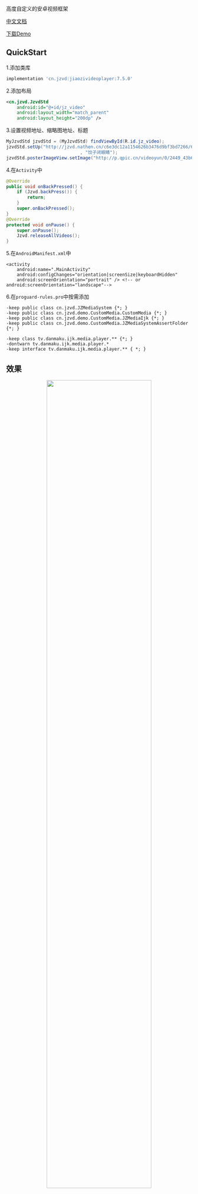 高度自定义的安卓视频框架

[中文文档](https://jzvd.github.io/JZVideo/)

[下载Demo](https://github.com/Jzvd/JZVideo/releases/download/v7.5.0/jiaozivideoplayer-7.5.0.apk)

## QuickStart

1.添加类库
```gradle
implementation 'cn.jzvd:jiaozivideoplayer:7.5.0'
```

2.添加布局
```xml
<cn.jzvd.JzvdStd
    android:id="@+id/jz_video"
    android:layout_width="match_parent"
    android:layout_height="200dp" />
```

3.设置视频地址、缩略图地址、标题
```java
MyJzvdStd jzvdStd = (MyJzvdStd) findViewById(R.id.jz_video);
jzvdStd.setUp("http://jzvd.nathen.cn/c6e3dc12a1154626b3476d9bf3bd7266/6b56c5f0dc31428083757a45764763b0-5287d2089db37e62345123a1be272f8b.mp4"
                            , "饺子闭眼睛");
jzvdStd.posterImageView.setImage("http://p.qpic.cn/videoyun/0/2449_43b6f696980311e59ed467f22794e792_1/640");
```

4.在`Activity`中
```java
@Override
public void onBackPressed() {
    if (Jzvd.backPress()) {
        return;
    }
    super.onBackPressed();
}
@Override
protected void onPause() {
    super.onPause();
    Jzvd.releaseAllVideos();
}
```

5.在`AndroidManifest.xml`中
```
<activity
    android:name=".MainActivity"
    android:configChanges="orientation|screenSize|keyboardHidden"
    android:screenOrientation="portrait" /> <!-- or android:screenOrientation="landscape"-->
```

6.在`proguard-rules.pro`中按需添加
```
-keep public class cn.jzvd.JZMediaSystem {*; }
-keep public class cn.jzvd.demo.CustomMedia.CustomMedia {*; }
-keep public class cn.jzvd.demo.CustomMedia.JZMediaIjk {*; }
-keep public class cn.jzvd.demo.CustomMedia.JZMediaSystemAssertFolder {*; }

-keep class tv.danmaku.ijk.media.player.** {*; }
-dontwarn tv.danmaku.ijk.media.player.*
-keep interface tv.danmaku.ijk.media.player.** { *; }
```

## 效果
<p align="center">
<img src="https://user-images.githubusercontent.com/2038071/94292970-3fdc5800-ff90-11ea-97df-7b9b7455fe7d.jpg" width="75%">
</p>
<p align="center">
<img src="https://user-images.githubusercontent.com/2038071/76214561-f6245e00-6247-11ea-85bb-da35ede45463.gif" width="75%">
</p>

## License MIT

Copyright (c) 2015-2020 jzvd.org

Permission is hereby granted, free of charge, to any person obtaining a copy of this software and associated documentation files (the "Software"), to deal in the Software without restriction, including without limitation the rights to use, copy, modify, merge, publish, distribute, sublicense, and/or sell copies of the Software, and to permit persons to whom the Software is furnished to do so, subject to the following conditions:

The above copyright notice and this permission notice shall be included in all copies or substantial portions of the Software.

THE SOFTWARE IS PROVIDED "AS IS", WITHOUT WARRANTY OF ANY KIND, EXPRESS OR IMPLIED, INCLUDING BUT NOT LIMITED TO THE WARRANTIES OF MERCHANTABILITY, FITNESS FOR A PARTICULAR PURPOSE AND NONINFRINGEMENT. IN NO EVENT SHALL THE AUTHORS OR COPYRIGHT HOLDERS BE LIABLE FOR ANY CLAIM, DAMAGES OR OTHER LIABILITY, WHETHER IN AN ACTION OF CONTRACT, TORT OR OTHERWISE, ARISING FROM, OUT OF OR IN CONNECTION WITH THE SOFTWARE OR THE USE OR OTHER DEALINGS IN THE SOFTWARE.

